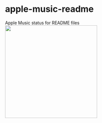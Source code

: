 # apple-music-readme
Apple Music status for README files
<img src="https://apple-music-readme.vercel.app/?" width="300">
